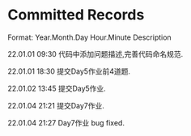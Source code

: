 #  Committed Records

Format: Year.Month.Day Hour.Minute Description

22.01.01 09:30 代码中添加问题描述,完善代码命名规范.

22.01.01 18:30 提交Day5作业前4道题.

22.01.02 13:45 提交Day5作业.

22.01.04 21:21 提交Day7作业.

22.01.04 21:27 Day7作业 bug fixed.
